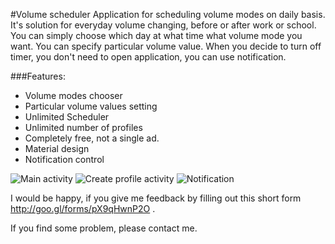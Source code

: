 #Volume scheduler
Application for scheduling volume modes on daily basis. It's solution for everyday volume changing,
before or after work or school. You can simply choose which day at what time what volume mode you want.
You can specify particular volume value. When you decide to turn off timer, you don't need to open application, 
you can use notification.

###Features:
- Volume modes chooser
- Particular volume values setting
- Unlimited Scheduler
- Unlimited number of profiles
- Completely free, not a single ad.
- Material design
- Notification control

![Main activity](http://s16.postimg.org/kf2wczmc1/device_2016_01_26_122641.png)
![Create profile activity](http://postimg.org/image/6639ux7td)
![Notification](http://postimg.org/image/9qz5e5ccx)

I would be happy, if you give me feedback by filling out this short form http://goo.gl/forms/pX9qHwnP2O .

If you find some problem, please contact me.
